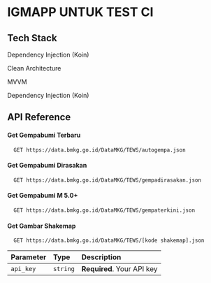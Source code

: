 # IGMAPP UNTUK TEST CI


## Tech Stack
Dependency Injection (Koin)

Clean Architecture

MVVM

Dependency Injection (Koin)




## API Reference

#### Get Gempabumi Terbaru

```https
  GET https://data.bmkg.go.id/DataMKG/TEWS/autogempa.json
```

#### Get Gempabumi Dirasakan

```https
  GET https://data.bmkg.go.id/DataMKG/TEWS/gempadirasakan.json
```

#### Get Gempabumi M 5.0+

```https
  GET https://data.bmkg.go.id/DataMKG/TEWS/gempaterkini.json
```

#### Get Gambar Shakemap

```https
  GET https://data.bmkg.go.id/DataMKG/TEWS/[kode shakemap].json
```

| Parameter | Type     | Description                |
| :-------- | :------- | :------------------------- |
| `api_key` | `string` | **Required**. Your API key |
